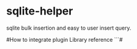 # sqlite-helper
<p>sqlite bulk insertion and easy to user insert query.</p>
#How to integrate plugin
Library reference
```#
<script src="/js/sqlite-helperMini.js"></script>
<script>
        $(document).ready(function () {
            try {
            sqliteh.dataBase = window.openDatabase(
	            "testDb", '1.0', 'new DataBase', (50 * 1024 * 1024),
	            function (dataBase) { });
            }
            catch (error) {
                console.log("sqllite not working please check your connection string.");
            }
        });
```
##Create table with sqlite-helper
<p>how to create table</p>
#Create Table Syntax & Example
```#
/** Syntax **/
sqliteh.executeSql("<Table Create script>", []);
                
 /*Example*/
 sqliteh.executeSql("CREATE TABLE IF NOT EXISTS tblTest (     \
                SystemID INT NOT NULL,                        \
                DisplayName VARCHAR(50) NOT NULL,             \
                PRIMARY KEY (SystemID))", []);
```
##Insert Records
#Insert Records Syntax & Example
```#
/** Syntax **/
sqliteh.executeSql("<Table insert script>", [<value,n+>], <success event>, <failed Event>);
                
 /*Example*/
  sqliteh.executeSql("INSERT INTO tblTest (SystemID, DisplayName)", [1, "testing"]);
```
## Sqlite bulk insertion

#Sqlite Bulk Insertion Syntax & Example
```#
/** Syntax **/
sqliteh.bulkExecuteSql("<tableName>", <ArrayList>, <map column> });

/*Example*/
sqliteh.bulkExecuteSql("tblTest", [{ id: 1, val: "test" }, { id: 2, val: "434" }],
                function (index, item) {
                    return {
                        SystemID: item.id,
                        DisplayName: item.val
                    };
                });
```
##Select Records
#Select Records Syntax & Example
```#
/** Syntax **/
sqliteh.executeSql("<Table select script>", [(where value)<value,n+>], <success event>, <failed Event>);
                
 /*Example*/
 sqliteh.executeSql("SELECT * FROM tblTest", [], function (result) {
                console.log(result.toList());
            },
            function () {
                console.log("failed message");
            });
```

#Data Table to list Syntax & Example
```#
/** Syntax **/
var dataList = sqliteh.tableToList(<pass sqlite result>);
                
 /*Example*/
 sqliteh.executeSql("SELECT * FROM tblTest", [], function (result) {
				var dataList = sqliteh.tableToList(result);
            },
            function () {
                console.log("failed message");
            });
 
```

#List to string Syntax & Example
```#
/** Syntax **/
var dataList = sqliteh.listToString([]);
                
 /*Example*/
 var dataList = sqliteh.listToString([3,5,6,7,8,2]);
 console.log(dataList);

 /*Output*/
 "3,5,6,7,8,2"
```
